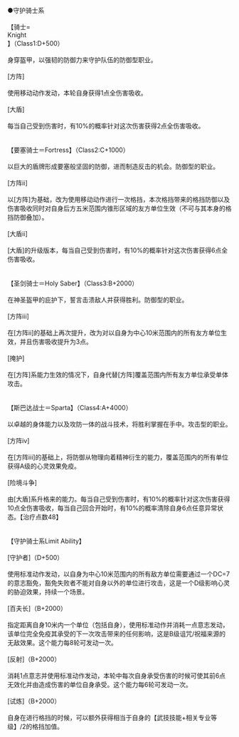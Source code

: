 <title>守护骑士系</title>
<meta name="GENERATOR" content="WinCHM">
<meta http-equiv="Content-Type" content="text/html; charset=gb2312">
<br>●守护骑士系
<br>
<br>【骑士=
<br>Knight
<br>】（Class1:D+500）
<br>
<br>身穿盔甲，以强韧的防御力来守护队伍的防御型职业。
<br>
<br>[方阵]
<br>
<br>使用移动动作发动，本轮自身获得1点全伤害吸收。
<br>
<br>[大盾]
<br>
<br>每当自己受到伤害时，有10%的概率针对这次伤害获得2点全伤害吸收。
<br>
<br>
<br>【要塞骑士＝Fortress】（Class2:C+1000）
<br>
<br>以巨大的盾牌形成要塞般坚固的防御，进而制造反击的机会。防御型的职业。		
<br>
<br>[方阵ii]
<br>
<br>以[方阵]为基础，改为使用移动动作进行一次格挡，本次格挡带来的格挡防御以及伤害吸收同时对自身后方五米范围内锥形区域的友方单位生效（不可与其本身的格挡防御叠加）。
<br>
<br>[大盾ii]
<br>
<br>[大盾]的升级版本，每当自己受到伤害时，有10%的概率针对这次伤害获得6点全伤害吸收。
<br>
<br>
<br>【圣剑骑士＝Holy Saber】（Class3:B+2000）
<br>
<br>在神圣盔甲的庇护下，誓言击溃敌人并获得胜利。防御型的职业。		
<br>
<br>[方阵iii]
<br>
<br>在[方阵ii]的基础上再次提升，改为对以自身为中心10米范围内的所有友方单位生效，并且伤害吸收提升为3点。
<br>
<br>[掩护]
<br>
<br>在[方阵]系能力生效的情况下，自身代替[方阵]覆盖范围内所有友方单位承受单体攻击。	
<br>
<br>
<br>【斯巴达战士＝Sparta】（Class4:A+4000）
<br>
<br>以卓越的身体能力以及攻防一体的战斗技术，将胜利掌握在手中。攻击型的职业。		
<br>
<br>[方阵iv]
<br>
<br>在[方阵iii]的基础上，将防御从物理向着精神衍生的能力，覆盖范围内的所有单位获得A级的心灵效果免疫。
<br>
<br>[险境斗争]
<br>
<br>由[大盾]系升格来的能力。每当自己受到伤害时，有10%的概率针对这次伤害获得10点全伤害吸收，每当自己回合开始时，有10%的概率清除自身6点任意异常状态。【治疗点数48】
<br>
<br>
<br>【守护骑士系Limit Ability】
<br>
<br>[守护者]（D+500）
<br>
<br>使用标准动作发动，以自身为中心10米范围内的所有敌方单位需要通过一个DC=7的意志豁免，豁免失败者不能对自身以外的单位进行攻击，这是一个D级影响心灵的胁迫效果，持续一个场景。
<br>
<br>[百夫长]（B+2000）
<br>
<br>指定距离自身10米内一个单位（包括自身），使用标准动作并消耗一点意志发动，该单位完全免疫其承受的下一次攻击带来的任何影响，这是B级诅咒/祝福来源的无敌效果。这个能力每8轮可发动一次。		
<br>
<br>[反射]（B+2000）
<br>
<br>消耗1点意志并使用标准动作发动，本轮中每次自身承受伤害的时候可使其前6点无效化并由造成伤害的单位自身承受。这个能力每6轮可发动一次。
<br>
<br>[试炼]（B+2000）
<br>
<br>自身在进行格挡的时候，可以额外获得相当于自身的【武技技能+相关专业等级】/2的格挡加值。
<br>				
<br>